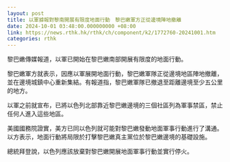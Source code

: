 ```yaml
---
layout: post
title: 以軍據報對黎南開展有限度地面行動　黎巴嫩軍方正從邊境陣地撤離
date: 2024-10-01 03:48:00.000000000 +08:00
link: https://news.rthk.hk/rthk/ch/component/k2/1772760-20241001.htm
categories: rthk
---
```


黎巴嫩傳媒報道，以軍已開始在黎巴嫩南部開展有限度的地面行動。

黎巴嫩軍方就表示，因應以軍展開地面行動，黎巴嫩軍隊正從邊境地區陣地撤離，並在邊境城鎮中心重新集結。有報道指，黎巴嫩軍隊已撤退至距離邊境至少五公里的地方。

以軍之前就宣布，已將以色列北部靠近黎巴嫩邊境的三個社區列為軍事禁區，禁止任何人進入這些地區。

美國國務院證實，美方已同以色列就可能對黎巴嫩發動地面軍事行動進行了溝通。以方表示，地面行動將局限於打擊黎巴嫩真主黨位於黎巴嫩邊境的基礎設施。

總統拜登說，以色列應該放棄對黎巴嫩開展地面軍事行動並實行停火。
